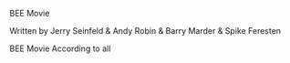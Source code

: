 BEE Movie

Written by Jerry Seinfeld & Andy Robin & Barry Marder & Spike Feresten


BEE Movie
According to all